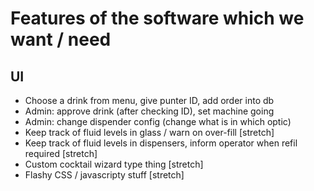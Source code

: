 Features of the software which we want / need
=============================================

UI
--

- Choose a drink from menu, give punter ID, add order into db
- Admin: approve drink (after checking ID), set machine going
- Admin: change dispender config (change what is in which optic)
- Keep track of fluid levels in glass / warn on over-fill [stretch]
- Keep track of fluid levels in dispensers, inform operator when refil required [stretch]
- Custom cocktail wizard type thing [stretch]
- Flashy CSS / javascripty stuff [stretch]

